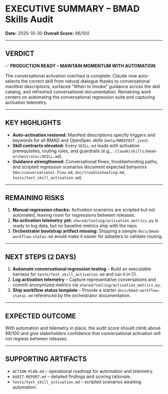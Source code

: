 # EXECUTIVE SUMMARY – BMAD Skills Audit

**Date:** 2025-10-30
**Overall Score:** 96/100

---

## VERDICT

✅ **PRODUCTION READY – MAINTAIN MOMENTUM WITH AUTOMATION**

The conversational activation overhaul is complete. Claude now auto-selects the correct skill from natural dialogue thanks to conversational manifest descriptions, surfaced "When to Invoke" guidance across the skill catalog, and refreshed conversational documentation. Remaining work centers on automating the conversational regression suite and capturing activation telemetry.

---

## KEY HIGHLIGHTS

- **Auto-activation restored:** Manifest descriptions specify triggers and keywords for all BMAD and OpenSpec skills (`meta/MANIFEST.json`).
- **Skill contracts elevated:** Every `SKILL.md` leads with activation prerequisites, routing rules, and guardrails (e.g., `.claude/skills/bmad-orchestrator/SKILL.md`).
- **Guidance strengthened:** Conversational flows, troubleshooting paths, and scripted regression scenarios document expected behaviors (`doc/conversational-flow.md`, `doc/troubleshooting.md`, `tests/test_skill_activation.md`).

---

## REMAINING RISKS

1. **Manual regression checks:** Activation scenarios are scripted but not automated, leaving room for regressions between releases.
2. **No activation telemetry yet:** `shared/tooling/activation_metrics.py` is ready to log data, but no baseline metrics ship with the repo.
3. **Orchestrator bootstrap artifact missing:** Shipping a sample `docs/bmad-workflow-status.md` would make it easier for adopters to validate routing.

---

## NEXT STEPS (2 DAYS)

1. **Automate conversational regression testing** – Build an executable harness for `tests/test_skill_activation.md` and run it in CI.
2. **Log activation telemetry** – Capture representative conversations and commit anonymized metrics via `shared/tooling/activation_metrics.py`.
3. **Ship workflow status template** – Provide a starter `docs/bmad-workflow-status.md` referenced by the orchestrator documentation.

---

## EXPECTED OUTCOME

With automation and telemetry in place, the audit score should climb above 98/100 and give stakeholders confidence that conversational activation will not regress between releases.

---

## SUPPORTING ARTIFACTS

- `ACTION-PLAN.md` – operational roadmap for automation and telemetry.
- `AUDIT-REPORT.md` – detailed findings and scoring rationale.
- `tests/test_skill_activation.md` – scripted scenarios awaiting automation.
